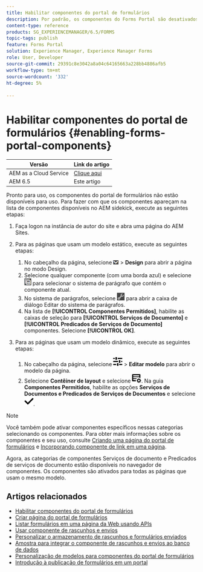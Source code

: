 ```yaml
---
title: Habilitar componentes do portal de formulários
description: Por padrão, os componentes do Forms Portal são desativados. Habilite os grupos Serviços de documento e Predicados de serviços de documento para habilitar os componentes do Portal do Forms.
content-type: reference
products: SG_EXPERIENCEMANAGER/6.5/FORMS
topic-tags: publish
feature: Forms Portal
solution: Experience Manager, Experience Manager Forms
role: User, Developer
source-git-commit: 29391c8e3042a8a04c64165663a228bb4886afb5
workflow-type: tm+mt
source-wordcount: '332'
ht-degree: 5%

---
```


# Habilitar componentes do portal de formulários {#enabling-forms-portal-components}

| Versão | Link do artigo |
| -------- | ---------------------------- |
| AEM as a Cloud Service | [Clique aqui](https://experienceleague.adobe.com/docs/experience-manager-cloud-service/content/forms/adaptive-forms-authoring/authoring-adaptive-forms-foundation-components/configure-forms-portal.html?lang=pt-BR) |
| AEM 6.5 | Este artigo |

Pronto para uso, os componentes do portal de formulários não estão disponíveis para uso. Para fazer com que os componentes apareçam na lista de componentes disponíveis no AEM sidekick, execute as seguintes etapas:

1. Faça logon na instância de autor do site e abra uma página do AEM Sites.

1. Para as páginas que usam um modelo estático, execute as seguintes etapas:

   1. No cabeçalho da página, selecione ![tela suspensa](assets/canvas-drop-down.png) > **Design** para abrir a página no modo Design.
   1. Selecione qualquer componente (com uma borda azul) e selecione ![nível de campo](assets/field-level.png) para selecionar o sistema de parágrafo que contém o componente atual.
   1. No sistema de parágrafos, selecione ![settings_icon](assets/settings_icon.png) para abrir a caixa de diálogo Editar do sistema de parágrafos.
   1. Na lista de **[!UICONTROL Componentes Permitidos]**, habilite as caixas de seleção para **[!UICONTROL Serviços de Documento]** e **[!UICONTROL Predicados de Serviços de Documento]** componentes. Selecione **[!UICONTROL OK]**.

1. Para as páginas que usam um modelo dinâmico, execute as seguintes etapas:

   1. No cabeçalho da página, selecione ![propriedades](assets/properties.png) > **Editar modelo** para abrir o modelo da página.
   1. Selecione **Contêiner de layout** e selecione ![FeedManagement](/help/forms/using/assets/feedmanagement.png). Na guia **Componentes Permitidos**, habilite as opções **Serviços de Documentos e Predicados de Serviços de Documentos** e selecione ![aem_6_3_forms_save](assets/aem_6_3_forms_save.png).

>[!NOTE]
>
>Você também pode ativar componentes específicos nessas categorias selecionando os componentes. Para obter mais informações sobre os componentes e seu uso, consulte [Criando uma página do portal de formulários](/help/forms/using/creating-form-portal-page.md) e [Incorporando componente de link em uma página](/help/forms/using/embedding-link-component-page.md).

Agora, as categorias de componentes Serviços de documento e Predicados de serviços de documento estão disponíveis no navegador de componentes. Os componentes são ativados para todas as páginas que usam o mesmo modelo.

## Artigos relacionados

* [Habilitar componentes do portal de formulários](/help/forms/using/enabling-forms-portal-components.md)
* [Criar página do portal de formulários](/help/forms/using/creating-form-portal-page.md)
* [Listar formulários em uma página da Web usando APIs](/help/forms/using/listing-forms-webpage-using-apis.md)
* [Usar componente de rascunhos e envios](/help/forms/using/draft-submission-component.md)
* [Personalizar o armazenamento de rascunhos e formulários enviados](/help/forms/using/draft-submission-component.md)
* [Amostra para integrar o componente de rascunhos e envios ao banco de dados](/help/forms/using/integrate-draft-submission-database.md)
* [Personalização de modelos para componentes do portal de formulários](/help/forms/using/customizing-templates-forms-portal-components.md)
* [Introdução à publicação de formulários em um portal](/help/forms/using/introduction-publishing-forms.md)
